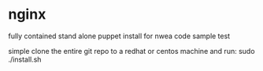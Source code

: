# nginx
fully contained stand alone puppet install for nwea code sample test

simple clone the entire git repo to a redhat or centos machine and run:
sudo ./install.sh

